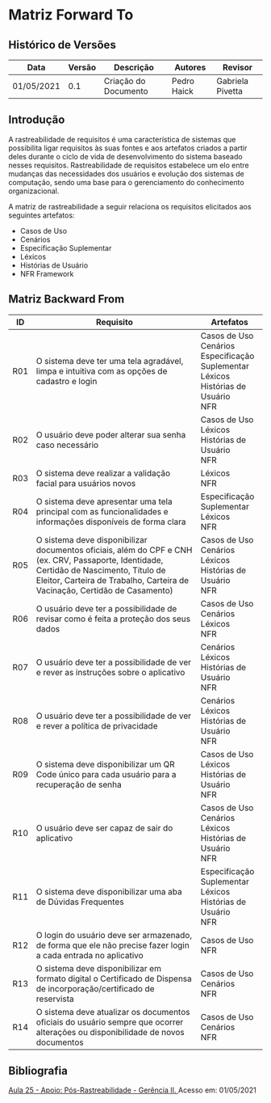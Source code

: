 # Matriz Forward To

## Histórico de Versões

| Data       | Versão | Descrição                        | Autores               | Revisor          |
| ---------- | ------ | -------------------------------- | --------------------- | ---------------- |
| 01/05/2021 | 0.1    | Criação do Documento             | Pedro Haick           | Gabriela Pivetta |

## Introdução

<p text-align='justify'>A rastreabilidade de requisitos é uma característica de sistemas que possibilita ligar requisitos às suas fontes e aos artefatos criados a partir deles durante o ciclo de vida de desenvolvimento do sistema baseado nesses requisitos. Rastreabilidade de requisitos estabelece um elo entre mudanças das necessidades dos usuários e evolução dos sistemas de computação, sendo uma base para o gerenciamento do conhecimento organizacional.</p>

<p text-align='justify'>A matriz de rastreabilidade a seguir relaciona os requisitos elicitados aos seguintes artefatos: </p>

* Casos de Uso
* Cenários
* Especificação Suplementar
* Léxicos
* Histórias de Usuário
* NFR Framework

## Matriz Backward From

| ID  | Requisito | Artefatos |
| --- | --------- | --------- |
| R01 | O sistema deve ter uma tela agradável, limpa e intuitiva com as opções de cadastro e login | Casos de Uso <br> Cenários <br> Especificação Suplementar <br> Léxicos <br> Histórias de Usuário <br> NFR
| R02 | O usuário deve poder alterar sua senha caso necessário | Casos de Uso <br> Léxicos <br> Histórias de Usuário <br> NFR
| R03 | O sistema deve realizar a validação facial para usuários novos | Léxicos <br> NFR
| R04 | O sistema deve apresentar uma tela principal com as funcionalidades e informações disponíveis de forma clara | Especificação Suplementar <br> Léxicos <br> NFR
| R05 | O sistema deve disponibilizar documentos oficiais, além do CPF e CNH (ex. CRV, Passaporte, Identidade, Certidão de Nascimento, Título de Eleitor, Carteira de Trabalho, Carteira de Vacinação, Certidão de Casamento) | Casos de Uso <br> Cenários <br> Léxicos <br> Histórias de Usuário <br> NFR
| R06 | O usuário deve ter a possibilidade de revisar como é feita a proteção dos seus dados | Casos de Uso <br> Cenários <br> Léxicos <br> NFR
| R07 | O usuário deve ter a possibilidade de ver e rever as instruções sobre o aplicativo | Cenários <br> Léxicos <br> Histórias de Usuário <br> NFR
| R08 | O usuário deve ter a possibilidade de ver e rever a política de privacidade | Cenários <br> Léxicos <br> Histórias de Usuário <br> NFR
| R09 | O sistema deve disponibilizar um QR Code único para cada usuário para a recuperação de senha | Casos de Uso <br> Léxicos <br> Histórias de Usuário <br> NFR
| R10 | O usuário deve ser capaz de sair do aplicativo | Casos de Uso <br> Cenários <br> Léxicos <br> Histórias de Usuário <br> NFR
| R11 | O sistema deve disponibilizar uma aba de Dúvidas Frequentes | Especificação Suplementar <br> Léxicos <br> Histórias de Usuário <br> NFR
| R12 | O login do usuário deve ser armazenado, de forma que ele não precise fazer login a cada entrada no aplicativo | Casos de Uso <br> NFR
| R13 | O sistema deve disponibilizar em formato digital o Certificado de Dispensa de incorporação/certificado de reservista | Casos de Uso <br> Cenários <br> NFR
| R14 | O sistema deve atualizar os documentos oficiais do usuário sempre que ocorrer alterações ou disponibilidade de novos documentos | Casos de Uso <br> Cenários <br> NFR

## Bibliografia

<p text-align='justify'><a href="https://www.youtube.com/watch?v=2vokkbYeX8U&ab_channel=Andr%C3%A9BarrosdeSales">Aula 25 - Apoio: Pós-Rastreabilidade - Gerência II. </a>Acesso em: 01/05/2021 </p>